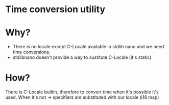 Time conversion utility
=======================

# Why?

* There is no locale except C-Locale available in stdlib nano and we need time conversions.
* stdlibnano doesn't provide a way to sustitute C-Locale (it's static)

# How?

There is C-Locale builtin, therefore to convert time when it's possible it's used.
When it's not -> specifiers are substituted with our locale (i18 map)
